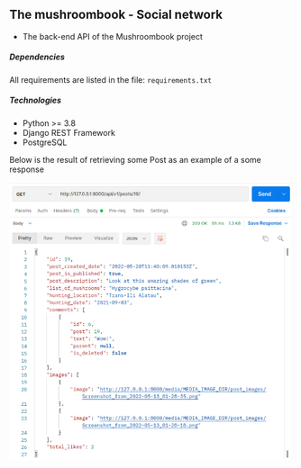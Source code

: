## The mushroombook - Social network

* The back-end API of the Mushroombook project

##### Dependencies

All requirements are listed in the file: `requirements.txt`

##### Technologies

* Python >= 3.8
* Django REST Framework
* PostgreSQL

Below is the result of retrieving some Post as an example of a some response

![alt text](screenshots/mushroombook_postman.png "The screenshot")
